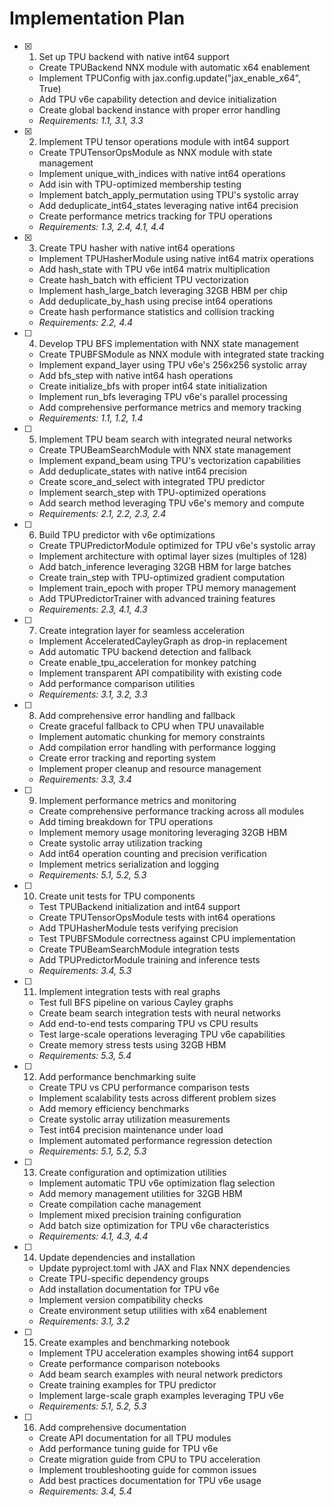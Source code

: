 # Implementation Plan

- [x] 1. Set up TPU backend with native int64 support
  - Create TPUBackend NNX module with automatic x64 enablement
  - Implement TPUConfig with jax.config.update("jax_enable_x64", True)
  - Add TPU v6e capability detection and device initialization
  - Create global backend instance with proper error handling
  - _Requirements: 1.1, 3.1, 3.3_

- [x] 2. Implement TPU tensor operations module with int64 support
  - Create TPUTensorOpsModule as NNX module with state management
  - Implement unique_with_indices with native int64 operations
  - Add isin with TPU-optimized membership testing
  - Implement batch_apply_permutation using TPU's systolic array
  - Add deduplicate_int64_states leveraging native int64 precision
  - Create performance metrics tracking for TPU operations
  - _Requirements: 1.3, 2.4, 4.1, 4.4_

- [x] 3. Create TPU hasher with native int64 operations
  - Implement TPUHasherModule using native int64 matrix operations
  - Add hash_state with TPU v6e int64 matrix multiplication
  - Create hash_batch with efficient TPU vectorization
  - Implement hash_large_batch leveraging 32GB HBM per chip
  - Add deduplicate_by_hash using precise int64 operations
  - Create hash performance statistics and collision tracking
  - _Requirements: 2.2, 4.4_

- [ ] 4. Develop TPU BFS implementation with NNX state management
  - Create TPUBFSModule as NNX module with integrated state tracking
  - Implement expand_layer using TPU v6e's 256x256 systolic array
  - Add bfs_step with native int64 hash operations
  - Create initialize_bfs with proper int64 state initialization
  - Implement run_bfs leveraging TPU v6e's parallel processing
  - Add comprehensive performance metrics and memory tracking
  - _Requirements: 1.1, 1.2, 1.4_

- [ ] 5. Implement TPU beam search with integrated neural networks
  - Create TPUBeamSearchModule with NNX state management
  - Implement expand_beam using TPU's vectorization capabilities
  - Add deduplicate_states with native int64 precision
  - Create score_and_select with integrated TPU predictor
  - Implement search_step with TPU-optimized operations
  - Add search method leveraging TPU v6e's memory and compute
  - _Requirements: 2.1, 2.2, 2.3, 2.4_

- [ ] 6. Build TPU predictor with v6e optimizations
  - Create TPUPredictorModule optimized for TPU v6e's systolic array
  - Implement architecture with optimal layer sizes (multiples of 128)
  - Add batch_inference leveraging 32GB HBM for large batches
  - Create train_step with TPU-optimized gradient computation
  - Implement train_epoch with proper TPU memory management
  - Add TPUPredictorTrainer with advanced training features
  - _Requirements: 2.3, 4.1, 4.3_

- [ ] 7. Create integration layer for seamless acceleration
  - Implement AcceleratedCayleyGraph as drop-in replacement
  - Add automatic TPU backend detection and fallback
  - Create enable_tpu_acceleration for monkey patching
  - Implement transparent API compatibility with existing code
  - Add performance comparison utilities
  - _Requirements: 3.1, 3.2, 3.3_

- [ ] 8. Add comprehensive error handling and fallback
  - Create graceful fallback to CPU when TPU unavailable
  - Implement automatic chunking for memory constraints
  - Add compilation error handling with performance logging
  - Create error tracking and reporting system
  - Implement proper cleanup and resource management
  - _Requirements: 3.3, 3.4_

- [ ] 9. Implement performance metrics and monitoring
  - Create comprehensive performance tracking across all modules
  - Add timing breakdown for TPU operations
  - Implement memory usage monitoring leveraging 32GB HBM
  - Create systolic array utilization tracking
  - Add int64 operation counting and precision verification
  - Implement metrics serialization and logging
  - _Requirements: 5.1, 5.2, 5.3_

- [ ] 10. Create unit tests for TPU components
  - Test TPUBackend initialization and int64 support
  - Create TPUTensorOpsModule tests with int64 operations
  - Add TPUHasherModule tests verifying precision
  - Test TPUBFSModule correctness against CPU implementation
  - Create TPUBeamSearchModule integration tests
  - Add TPUPredictorModule training and inference tests
  - _Requirements: 3.4, 5.3_

- [ ] 11. Implement integration tests with real graphs
  - Test full BFS pipeline on various Cayley graphs
  - Create beam search integration tests with neural networks
  - Add end-to-end tests comparing TPU vs CPU results
  - Test large-scale operations leveraging TPU v6e capabilities
  - Create memory stress tests using 32GB HBM
  - _Requirements: 5.3, 5.4_

- [ ] 12. Add performance benchmarking suite
  - Create TPU vs CPU performance comparison tests
  - Implement scalability tests across different problem sizes
  - Add memory efficiency benchmarks
  - Create systolic array utilization measurements
  - Test int64 precision maintenance under load
  - Implement automated performance regression detection
  - _Requirements: 5.1, 5.2, 5.3_

- [ ] 13. Create configuration and optimization utilities
  - Implement automatic TPU v6e optimization flag selection
  - Add memory management utilities for 32GB HBM
  - Create compilation cache management
  - Implement mixed precision training configuration
  - Add batch size optimization for TPU v6e characteristics
  - _Requirements: 4.1, 4.3, 4.4_

- [ ] 14. Update dependencies and installation
  - Update pyproject.toml with JAX and Flax NNX dependencies
  - Create TPU-specific dependency groups
  - Add installation documentation for TPU v6e
  - Implement version compatibility checks
  - Create environment setup utilities with x64 enablement
  - _Requirements: 3.1, 3.2_

- [ ] 15. Create examples and benchmarking notebook
  - Implement TPU acceleration examples showing int64 support
  - Create performance comparison notebooks
  - Add beam search examples with neural network predictors
  - Create training examples for TPU predictor
  - Implement large-scale graph examples leveraging TPU v6e
  - _Requirements: 5.1, 5.2, 5.3_

- [ ] 16. Add comprehensive documentation
  - Create API documentation for all TPU modules
  - Add performance tuning guide for TPU v6e
  - Create migration guide from CPU to TPU acceleration
  - Implement troubleshooting guide for common issues
  - Add best practices documentation for TPU v6e usage
  - _Requirements: 3.4, 5.4_